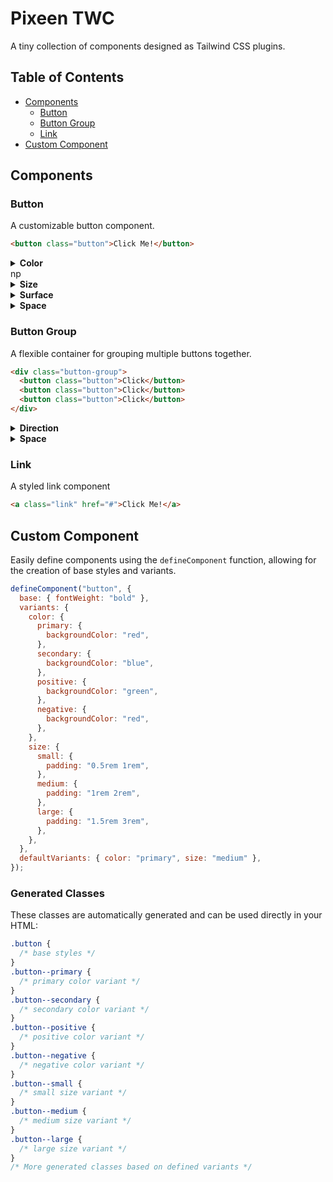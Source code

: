 # Pixeen TWC

A tiny collection of components designed as Tailwind CSS plugins.

## Table of Contents

- [Components](#components)
  - [Button](#button)
  - [Button Group](#button-group)
  - [Link](#link)
- [Custom Component](#custom-component)

## Components

### Button

A customizable button component.

```html
<button class="button">Click Me!</button>
```

<details><summary><strong>Color</strong></summary>

Available color variants: `primary`, `secondary`, `positive`, `negative`

```html
<button class="button button--primary">Click Me!</button>
<button class="button button--secondary">Click Me!</button>
<button class="button button--positive">Click Me!</button>
<button class="button button--negative">Click Me!</button>
```

</details>np

<details><summary><strong>Size</strong></summary>

Available size variants: `small`, `medium`, `large`

```html
<button class="button button--small">Click Me!</button>
<button class="button button--medium">Click Me!</button>
<button class="button button--large">Click Me!</button>
```

</details>

<details><summary><strong>Surface</strong></summary>

Available surface variants: `fill`, `ghost`

```html
<button class="button button--fill">Click Me!</button>
<button class="button button--ghost">Click Me!</button>
```

</details>

<details><summary><strong>Space</strong></summary>

Available space variants: `full`, `auto`

```html
<button class="button button--full">Click Me!</button>
<button class="button button--auto">Click Me!</button>
```

</details>

### Button Group

A flexible container for grouping multiple buttons together.

```html
<div class="button-group">
  <button class="button">Click</button>
  <button class="button">Click</button>
  <button class="button">Click</button>
</div>
```

<details><summary><strong>Direction</strong></summary>

Available direction variants: `horizontal`, `vertical`

```html
<div class="button-group button-group--horizontal">
  <button class="button">Click</button>
  <button class="button">Click</button>
</div>

<div class="button-group button-group--vertical">
  <button class="button">Click</button>
  <button class="button">Click</button>
</div>
```

</details>

<details><summary><strong>Space</strong></summary>

Available space variants: `auto`, `full`

```html
<div class="button-group button-group--auto">
  <button class="button">Click</button>
  <button class="button">Click</button>
  <button class="button">Click</button>
</div>

<div class="button-group button-group--full">
  <button class="button">Click</button>
  <button class="button">Click</button>
  <button class="button">Click</button>
</div>
```

</details>

### Link

A styled link component

```html
<a class="link" href="#">Click Me!</a>
```

## Custom Component

Easily define components using the `defineComponent` function, allowing for the creation of base styles and variants.

```js
defineComponent("button", {
  base: { fontWeight: "bold" },
  variants: {
    color: {
      primary: {
        backgroundColor: "red",
      },
      secondary: {
        backgroundColor: "blue",
      },
      positive: {
        backgroundColor: "green",
      },
      negative: {
        backgroundColor: "red",
      },
    },
    size: {
      small: {
        padding: "0.5rem 1rem",
      },
      medium: {
        padding: "1rem 2rem",
      },
      large: {
        padding: "1.5rem 3rem",
      },
    },
  },
  defaultVariants: { color: "primary", size: "medium" },
});
```

### Generated Classes

These classes are automatically generated and can be used directly in your HTML:

```css
.button {
  /* base styles */
}
.button--primary {
  /* primary color variant */
}
.button--secondary {
  /* secondary color variant */
}
.button--positive {
  /* positive color variant */
}
.button--negative {
  /* negative color variant */
}
.button--small {
  /* small size variant */
}
.button--medium {
  /* medium size variant */
}
.button--large {
  /* large size variant */
}
/* More generated classes based on defined variants */
```
